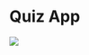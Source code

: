 # Quiz App

![](https://github.com/sayems/android.development/blob/master/udacity/QuizApp/app/src/main/res/drawable/quiz-app.png)
